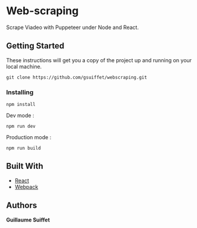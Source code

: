 # Web-scraping

Scrape Viadeo with Puppeteer under Node and React.

## Getting Started

These instructions will get you a copy of the project up and running on your local machine.
```
git clone https://github.com/gsuiffet/webscraping.git
```

### Installing
```
npm install
```
Dev mode :
```
npm run dev
```
Production mode :
```
npm run build
```
## Built With
* [React](https://reactjs.org/)
* [Webpack](https://webpack.js.org/)

## Authors
**Guillaume Suiffet**